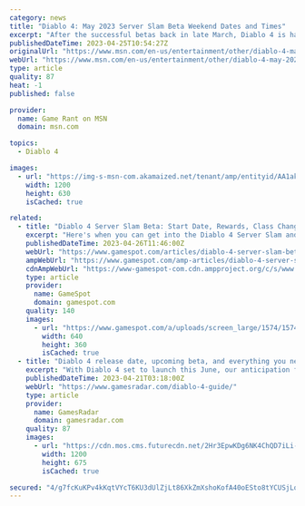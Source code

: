 ```yaml
---
category: news
title: "Diablo 4: May 2023 Server Slam Beta Weekend Dates and Times"
excerpt: "After the successful betas back in late March, Diablo 4 is having another beta weekend that will be in mid-May 2023 before the full release in June."
publishedDateTime: 2023-04-25T10:54:27Z
originalUrl: "https://www.msn.com/en-us/entertainment/other/diablo-4-may-2023-server-slam-beta-weekend-dates-and-times/ar-AA1ako1S"
webUrl: "https://www.msn.com/en-us/entertainment/other/diablo-4-may-2023-server-slam-beta-weekend-dates-and-times/ar-AA1ako1S"
type: article
quality: 87
heat: -1
published: false

provider:
  name: Game Rant on MSN
  domain: msn.com

topics:
  - Diablo 4

images:
  - url: "https://img-s-msn-com.akamaized.net/tenant/amp/entityid/AA1akAxu.img?h=630&w=1200&m=6&q=60&o=t&l=f&f=jpg"
    width: 1200
    height: 630
    isCached: true

related:
  - title: "Diablo 4 Server Slam Beta: Start Date, Rewards, Class Changes, And Everything We Know"
    excerpt: "Here's when you can get into the Diablo 4 Server Slam and see how the game has changed ahead of its full launch."
    publishedDateTime: 2023-04-26T11:46:00Z
    webUrl: "https://www.gamespot.com/articles/diablo-4-server-slam-beta-start-date-rewards-class-changes-and-everything-we-know/1100-6513606/"
    ampWebUrl: "https://www.gamespot.com/amp-articles/diablo-4-server-slam-beta-start-date-rewards-class-changes-and-everything-we-know/1100-6513606/"
    cdnAmpWebUrl: "https://www-gamespot-com.cdn.ampproject.org/c/s/www.gamespot.com/amp-articles/diablo-4-server-slam-beta-start-date-rewards-class-changes-and-everything-we-know/1100-6513606/"
    type: article
    provider:
      name: GameSpot
      domain: gamespot.com
    quality: 140
    images:
      - url: "https://www.gamespot.com/a/uploads/screen_large/1574/15746725/4128003-11.jpg"
        width: 640
        height: 360
        isCached: true
  - title: "Diablo 4 release date, upcoming beta, and everything you need to know"
    excerpt: "With Diablo 4 set to launch this June, our anticipation for the upcoming action-RPG is starting to spiral out of control. A successful open beta has only heightened our hype, with all signs ..."
    publishedDateTime: 2023-04-21T03:18:00Z
    webUrl: "https://www.gamesradar.com/diablo-4-guide/"
    type: article
    provider:
      name: GamesRadar
      domain: gamesradar.com
    quality: 87
    images:
      - url: "https://cdn.mos.cms.futurecdn.net/2Hr3EpwKDg6NK4ChQD7iLi-1200-80.jpg"
        width: 1200
        height: 675
        isCached: true

secured: "4/g7fcKuKPv4kKqtVYcT6KU3dUlZjLt86XkZmXshoKofA40oESto8tYCUSjLq/Eu7bm5jafp5DwdUQmegnDKYfZaiFaIlLf8kemcOzjthsYaB0FiX5CRnNLu1WhIAfNk2iW5iBGCeFZBADe1mqIFdYYwpbv/ku4x1DQJfIzhAwkGgkvYpNQ8hKwIGEToAOzq8dii8nn5n0F8Ul+aZgqNAFoIBsAYL/DmD9wHxsh+66qZ2htYwkbrwQhyzqKNT4+Y9K+h5uW+8AaLUf+lKLAO0Etx9vL+Lnj6CMzlJ0bCKChfwij0oWSiGRQ827umWuZ1gyr51eOAVK8XxxkCpeTYaKT1RIFGhZAyAlVHMEqaqns=;VviyxuXo+b+oTZTNzptDSQ=="
---
```


